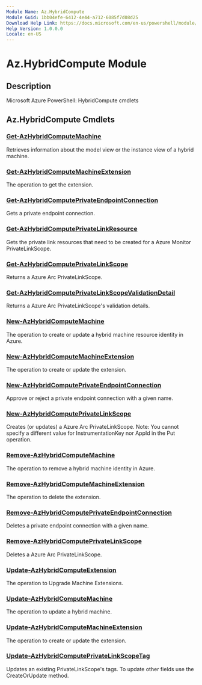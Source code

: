 ```yaml
---
Module Name: Az.HybridCompute
Module Guid: 1bb04efe-6412-4e44-a712-6085f7d08d25
Download Help Link: https://docs.microsoft.com/en-us/powershell/module/az.hybridcompute
Help Version: 1.0.0.0
Locale: en-US
---
```


# Az.HybridCompute Module
## Description
Microsoft Azure PowerShell: HybridCompute cmdlets

## Az.HybridCompute Cmdlets
### [Get-AzHybridComputeMachine](Get-AzHybridComputeMachine.md)
Retrieves information about the model view or the instance view of a hybrid machine.

### [Get-AzHybridComputeMachineExtension](Get-AzHybridComputeMachineExtension.md)
The operation to get the extension.

### [Get-AzHybridComputePrivateEndpointConnection](Get-AzHybridComputePrivateEndpointConnection.md)
Gets a private endpoint connection.

### [Get-AzHybridComputePrivateLinkResource](Get-AzHybridComputePrivateLinkResource.md)
Gets the private link resources that need to be created for a Azure Monitor PrivateLinkScope.

### [Get-AzHybridComputePrivateLinkScope](Get-AzHybridComputePrivateLinkScope.md)
Returns a Azure Arc PrivateLinkScope.

### [Get-AzHybridComputePrivateLinkScopeValidationDetail](Get-AzHybridComputePrivateLinkScopeValidationDetail.md)
Returns a Azure Arc PrivateLinkScope's validation details.

### [New-AzHybridComputeMachine](New-AzHybridComputeMachine.md)
The operation to create or update a hybrid machine resource identity in Azure.

### [New-AzHybridComputeMachineExtension](New-AzHybridComputeMachineExtension.md)
The operation to create or update the extension.

### [New-AzHybridComputePrivateEndpointConnection](New-AzHybridComputePrivateEndpointConnection.md)
Approve or reject a private endpoint connection with a given name.

### [New-AzHybridComputePrivateLinkScope](New-AzHybridComputePrivateLinkScope.md)
Creates (or updates) a Azure Arc PrivateLinkScope.
Note: You cannot specify a different value for InstrumentationKey nor AppId in the Put operation.

### [Remove-AzHybridComputeMachine](Remove-AzHybridComputeMachine.md)
The operation to remove a hybrid machine identity in Azure.

### [Remove-AzHybridComputeMachineExtension](Remove-AzHybridComputeMachineExtension.md)
The operation to delete the extension.

### [Remove-AzHybridComputePrivateEndpointConnection](Remove-AzHybridComputePrivateEndpointConnection.md)
Deletes a private endpoint connection with a given name.

### [Remove-AzHybridComputePrivateLinkScope](Remove-AzHybridComputePrivateLinkScope.md)
Deletes a Azure Arc PrivateLinkScope.

### [Update-AzHybridComputeExtension](Update-AzHybridComputeExtension.md)
The operation to Upgrade Machine Extensions.

### [Update-AzHybridComputeMachine](Update-AzHybridComputeMachine.md)
The operation to update a hybrid machine.

### [Update-AzHybridComputeMachineExtension](Update-AzHybridComputeMachineExtension.md)
The operation to create or update the extension.

### [Update-AzHybridComputePrivateLinkScopeTag](Update-AzHybridComputePrivateLinkScopeTag.md)
Updates an existing PrivateLinkScope's tags.
To update other fields use the CreateOrUpdate method.

